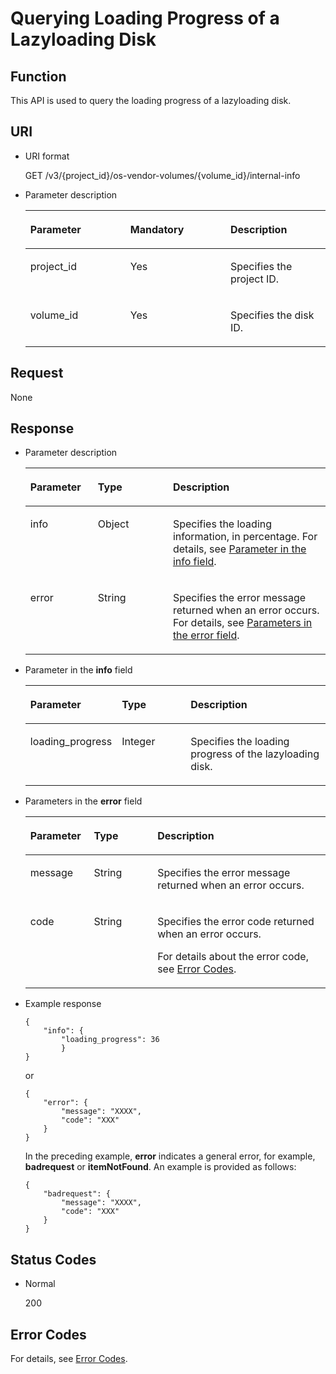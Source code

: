 # Querying Loading Progress of a Lazyloading Disk<a name="evs_04_3006"></a>

## Function<a name="section1936774116116"></a>

This API is used to query the loading progress of a lazyloading disk.

## URI<a name="section5058598"></a>

-   URI format

    GET /v3/\{project\_id\}/os-vendor-volumes/\{volume\_id\}/internal-info

-   Parameter description

    <a name="table58294385"></a>
    <table><thead align="left"><tr id="row24683273"><th class="cellrowborder" valign="top" width="33.33333333333333%" id="mcps1.1.4.1.1"><p id="p53188122"><a name="p53188122"></a><a name="p53188122"></a>Parameter</p>
    </th>
    <th class="cellrowborder" valign="top" width="33.33333333333333%" id="mcps1.1.4.1.2"><p id="p13270664"><a name="p13270664"></a><a name="p13270664"></a>Mandatory</p>
    </th>
    <th class="cellrowborder" valign="top" width="33.33333333333333%" id="mcps1.1.4.1.3"><p id="p1182010"><a name="p1182010"></a><a name="p1182010"></a>Description</p>
    </th>
    </tr>
    </thead>
    <tbody><tr id="row28634009"><td class="cellrowborder" valign="top" width="33.33333333333333%" headers="mcps1.1.4.1.1 "><p id="p37653388"><a name="p37653388"></a><a name="p37653388"></a>project_id</p>
    </td>
    <td class="cellrowborder" valign="top" width="33.33333333333333%" headers="mcps1.1.4.1.2 "><p id="p30025596"><a name="p30025596"></a><a name="p30025596"></a>Yes</p>
    </td>
    <td class="cellrowborder" valign="top" width="33.33333333333333%" headers="mcps1.1.4.1.3 "><p id="p16154192"><a name="p16154192"></a><a name="p16154192"></a>Specifies the project ID.</p>
    </td>
    </tr>
    <tr id="row11170003"><td class="cellrowborder" valign="top" width="33.33333333333333%" headers="mcps1.1.4.1.1 "><p id="p32355065"><a name="p32355065"></a><a name="p32355065"></a>volume_id</p>
    </td>
    <td class="cellrowborder" valign="top" width="33.33333333333333%" headers="mcps1.1.4.1.2 "><p id="p3514615"><a name="p3514615"></a><a name="p3514615"></a>Yes</p>
    </td>
    <td class="cellrowborder" valign="top" width="33.33333333333333%" headers="mcps1.1.4.1.3 "><p id="p16248438"><a name="p16248438"></a><a name="p16248438"></a>Specifies the disk ID.</p>
    </td>
    </tr>
    </tbody>
    </table>


## Request<a name="section148111757132213"></a>

None

## Response<a name="section0512135353410"></a>

-   Parameter description

    <a name="table54141621245"></a>
    <table><thead align="left"><tr id="row19414321146"><th class="cellrowborder" valign="top" width="22.5%" id="mcps1.1.4.1.1"><p id="p7414192348"><a name="p7414192348"></a><a name="p7414192348"></a>Parameter</p>
    </th>
    <th class="cellrowborder" valign="top" width="25%" id="mcps1.1.4.1.2"><p id="p17414226419"><a name="p17414226419"></a><a name="p17414226419"></a>Type</p>
    </th>
    <th class="cellrowborder" valign="top" width="52.5%" id="mcps1.1.4.1.3"><p id="p184145212412"><a name="p184145212412"></a><a name="p184145212412"></a>Description</p>
    </th>
    </tr>
    </thead>
    <tbody><tr id="row104141721746"><td class="cellrowborder" valign="top" width="22.5%" headers="mcps1.1.4.1.1 "><p id="p341410220413"><a name="p341410220413"></a><a name="p341410220413"></a>info</p>
    </td>
    <td class="cellrowborder" valign="top" width="25%" headers="mcps1.1.4.1.2 "><p id="p114145211417"><a name="p114145211417"></a><a name="p114145211417"></a>Object</p>
    </td>
    <td class="cellrowborder" valign="top" width="52.5%" headers="mcps1.1.4.1.3 "><p id="p1941413214419"><a name="p1941413214419"></a><a name="p1941413214419"></a>Specifies the loading information, in percentage. For details, see <a href="#li362475412012">Parameter in the info field</a>.</p>
    </td>
    </tr>
    <tr id="row344911414299"><td class="cellrowborder" valign="top" width="22.5%" headers="mcps1.1.4.1.1 "><p id="p129522216412"><a name="p129522216412"></a><a name="p129522216412"></a>error</p>
    </td>
    <td class="cellrowborder" valign="top" width="25%" headers="mcps1.1.4.1.2 "><p id="p1595262111415"><a name="p1595262111415"></a><a name="p1595262111415"></a>String</p>
    </td>
    <td class="cellrowborder" valign="top" width="52.5%" headers="mcps1.1.4.1.3 "><p id="p109527215417"><a name="p109527215417"></a><a name="p109527215417"></a>Specifies the error message returned when an error occurs. For details, see <a href="#li0419202382514">Parameters in the error field</a>.</p>
    </td>
    </tr>
    </tbody>
    </table>

-   <a name="li362475412012"></a>Parameter in the  **info**  field

    <a name="table19635165418206"></a>
    <table><thead align="left"><tr id="row1263515547207"><th class="cellrowborder" valign="top" width="22.5%" id="mcps1.1.4.1.1"><p id="p1863525402013"><a name="p1863525402013"></a><a name="p1863525402013"></a>Parameter</p>
    </th>
    <th class="cellrowborder" valign="top" width="25%" id="mcps1.1.4.1.2"><p id="p763615413205"><a name="p763615413205"></a><a name="p763615413205"></a>Type</p>
    </th>
    <th class="cellrowborder" valign="top" width="52.5%" id="mcps1.1.4.1.3"><p id="p15636175442017"><a name="p15636175442017"></a><a name="p15636175442017"></a>Description</p>
    </th>
    </tr>
    </thead>
    <tbody><tr id="row464365482018"><td class="cellrowborder" valign="top" width="22.5%" headers="mcps1.1.4.1.1 "><p id="p11643185452017"><a name="p11643185452017"></a><a name="p11643185452017"></a>loading_progress</p>
    </td>
    <td class="cellrowborder" valign="top" width="25%" headers="mcps1.1.4.1.2 "><p id="p6643054102018"><a name="p6643054102018"></a><a name="p6643054102018"></a>Integer</p>
    </td>
    <td class="cellrowborder" valign="top" width="52.5%" headers="mcps1.1.4.1.3 "><p id="p564395442015"><a name="p564395442015"></a><a name="p564395442015"></a>Specifies the loading progress of the lazyloading disk.</p>
    </td>
    </tr>
    </tbody>
    </table>

-   <a name="li0419202382514"></a>Parameters in the  **error**  field

    <a name="evs_04_2013_table15441099103019"></a>
    <table><thead align="left"><tr id="evs_04_2013_row54094047103019"><th class="cellrowborder" valign="top" width="21.17788221177882%" id="mcps1.1.4.1.1"><p id="evs_04_2013_p19541716103019"><a name="evs_04_2013_p19541716103019"></a><a name="evs_04_2013_p19541716103019"></a>Parameter</p>
    </th>
    <th class="cellrowborder" valign="top" width="21.17788221177882%" id="mcps1.1.4.1.2"><p id="evs_04_2013_p39375186103019"><a name="evs_04_2013_p39375186103019"></a><a name="evs_04_2013_p39375186103019"></a>Type</p>
    </th>
    <th class="cellrowborder" valign="top" width="57.64423557644236%" id="mcps1.1.4.1.3"><p id="evs_04_2013_p38578950103019"><a name="evs_04_2013_p38578950103019"></a><a name="evs_04_2013_p38578950103019"></a>Description</p>
    </th>
    </tr>
    </thead>
    <tbody><tr id="evs_04_2013_row59401790103019"><td class="cellrowborder" valign="top" width="21.17788221177882%" headers="mcps1.1.4.1.1 "><p id="evs_04_2013_p46815658103019"><a name="evs_04_2013_p46815658103019"></a><a name="evs_04_2013_p46815658103019"></a>message</p>
    </td>
    <td class="cellrowborder" valign="top" width="21.17788221177882%" headers="mcps1.1.4.1.2 "><p id="evs_04_2013_p33971979103019"><a name="evs_04_2013_p33971979103019"></a><a name="evs_04_2013_p33971979103019"></a>String</p>
    </td>
    <td class="cellrowborder" valign="top" width="57.64423557644236%" headers="mcps1.1.4.1.3 "><p id="evs_04_2013_p21623243103019"><a name="evs_04_2013_p21623243103019"></a><a name="evs_04_2013_p21623243103019"></a>Specifies the error message returned when an error occurs.</p>
    </td>
    </tr>
    <tr id="evs_04_2013_row60391466103019"><td class="cellrowborder" valign="top" width="21.17788221177882%" headers="mcps1.1.4.1.1 "><p id="evs_04_2013_p59870541103019"><a name="evs_04_2013_p59870541103019"></a><a name="evs_04_2013_p59870541103019"></a>code</p>
    </td>
    <td class="cellrowborder" valign="top" width="21.17788221177882%" headers="mcps1.1.4.1.2 "><p id="evs_04_2013_p17675690103019"><a name="evs_04_2013_p17675690103019"></a><a name="evs_04_2013_p17675690103019"></a>String</p>
    </td>
    <td class="cellrowborder" valign="top" width="57.64423557644236%" headers="mcps1.1.4.1.3 "><p id="evs_04_2013_p6087468103019"><a name="evs_04_2013_p6087468103019"></a><a name="evs_04_2013_p6087468103019"></a>Specifies the error code returned when an error occurs.</p>
    <p id="evs_04_2013_p54787218103019"><a name="evs_04_2013_p54787218103019"></a><a name="evs_04_2013_p54787218103019"></a>For details about the error code, see <a href="error-codes.md">Error Codes</a>.</p>
    </td>
    </tr>
    </tbody>
    </table>

-   Example response

    ```
    {
        "info": {
            "loading_progress": 36
            }
    }
    ```

    or

    ```
    {
        "error": {
            "message": "XXXX", 
            "code": "XXX"
        }
    }
    ```

    In the preceding example,  **error**  indicates a general error, for example,  **badrequest**  or  **itemNotFound**. An example is provided as follows:

    ```
    {
        "badrequest": {
            "message": "XXXX", 
            "code": "XXX"
        }
    }
    ```


## Status Codes<a name="section63839913"></a>

-   Normal

    200


## Error Codes<a name="section431317151242"></a>

For details, see  [Error Codes](error-codes.md).

